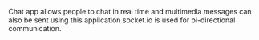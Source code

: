 Chat app allows people to chat in real time and multimedia messages can also be sent using this application socket.io is used for bi-directional communication.
